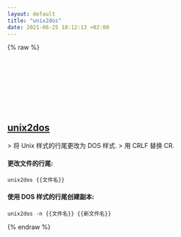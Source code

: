 ```yaml
---
layout: default
title: "unix2dos"
date: 2021-06-25 18:12:13 +02:00
---
```

{% raw %}
<h2 id="unix2dos">
  <a href="/zh/linux/unix2dos.html">unix2dos</a> <a href="#unix2dos"><svg class="icon">
    <use href="/assets/images/unicode_sprite.svg#link" />
  </svg></a>
</h2>
> 将 Unix 样式的行尾更改为 DOS 样式.
> 用 CRLF 替换 CR.

#### 更改文件的行尾:
```shell
unix2dos {{文件名}}
```
#### 使用 DOS 样式的行尾创建副本:
```shell
unix2dos -n {{文件名}} {{新文件名}}
```
{% endraw %}
